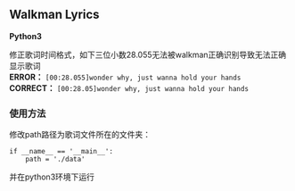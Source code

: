 ## Walkman Lyrics

**Python3**

修正歌词时间格式，如下三位小数28.055无法被walkman正确识别导致无法正确显示歌词  
**ERROR：** `[00:28.055]wonder why, just wanna hold your hands`  
**CORRECT：** `[00:28.05]wonder why, just wanna hold your hands`

### 使用方法

修改path路径为歌词文件所在的文件夹：

```
if __name__ == '__main__':
    path = './data'
```

并在python3环境下运行

